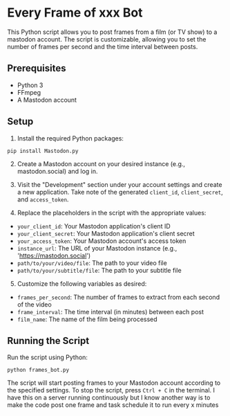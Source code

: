 # Every Frame of xxx Bot

This Python script allows you to post frames from a film (or TV show) to a mastodon account. The script is customizable, allowing you to set the number of frames per second and the time interval between posts.

## Prerequisites

- Python 3
- FFmpeg
- A Mastodon account

## Setup

1. Install the required Python packages:

```
pip install Mastodon.py
```
2. Create a Mastodon account on your desired instance (e.g., mastodon.social) and log in.

3. Visit the "Development" section under your account settings and create a new application. Take note of the generated `client_id`, `client_secret`, and `access_token`.

4. Replace the placeholders in the script with the appropriate values:

- `your_client_id`: Your Mastodon application's client ID
- `your_client_secret`: Your Mastodon application's client secret
- `your_access_token`: Your Mastodon account's access token
- `instance_url`: The URL of your Mastodon instance (e.g., 'https://mastodon.social')
- `path/to/your/video/file`: The path to your video file
- `path/to/your/subtitle/file`: The path to your subtitle file

5. Customize the following variables as desired:

- `frames_per_second`: The number of frames to extract from each second of the video
- `frame_interval`: The time interval (in minutes) between each post
- `film_name`: The name of the film being processed

## Running the Script

Run the script using Python:
```
python frames_bot.py
```
The script will start posting frames to your Mastodon account according to the specified settings. To stop the script, press `Ctrl + C` in the terminal.
I have this on a server running continuously but I know another way is to make the code post one frame and task schedule it to run every x minutes
